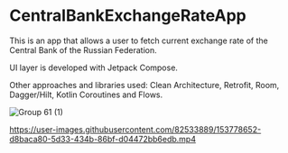 # CentralBankExchangeRateApp
This is an app that allows a user to fetch current exchange rate of the Central Bank of the Russian Federation.

UI layer is developed with Jetpack Compose.

Other approaches and libraries used: Clean Architecture, Retrofit, Room, Dagger/Hilt, Kotlin Coroutines and Flows.
 


![Group 61 (1)](https://user-images.githubusercontent.com/82533889/153746236-f73f5a67-908f-49f3-8182-455d4cc8a0b5.png)


https://user-images.githubusercontent.com/82533889/153778652-d8baca80-5d33-434b-86bf-d04472bb6edb.mp4


